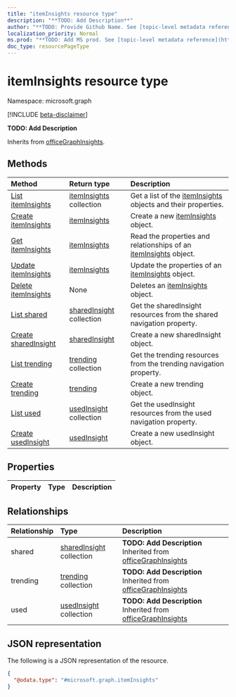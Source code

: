 ```yaml
---
title: "itemInsights resource type"
description: "**TODO: Add Description**"
author: "**TODO: Provide Github Name. See [topic-level metadata reference](https://msgo.azurewebsites.net/add/document/guidelines/metadata.html#topic-level-metadata)**"
localization_priority: Normal
ms.prod: "**TODO: Add MS prod. See [topic-level metadata reference](https://msgo.azurewebsites.net/add/document/guidelines/metadata.html#topic-level-metadata)**"
doc_type: resourcePageType
---
```


# itemInsights resource type

Namespace: microsoft.graph

[!INCLUDE [beta-disclaimer](../../includes/beta-disclaimer.md)]

**TODO: Add Description**


Inherits from [officeGraphInsights](../resources/officegraphinsights.md).

## Methods
|Method|Return type|Description|
|:---|:---|:---|
|[List itemInsights](../api/iteminsights-list.md)|[itemInsights](../resources/iteminsights.md) collection|Get a list of the [itemInsights](../resources/iteminsights.md) objects and their properties.|
|[Create itemInsights](../api/iteminsights-create.md)|[itemInsights](../resources/iteminsights.md)|Create a new [itemInsights](../resources/iteminsights.md) object.|
|[Get itemInsights](../api/iteminsights-get.md)|[itemInsights](../resources/iteminsights.md)|Read the properties and relationships of an [itemInsights](../resources/iteminsights.md) object.|
|[Update itemInsights](../api/iteminsights-update.md)|[itemInsights](../resources/iteminsights.md)|Update the properties of an [itemInsights](../resources/iteminsights.md) object.|
|[Delete itemInsights](../api/iteminsights-delete.md)|None|Deletes an [itemInsights](../resources/iteminsights.md) object.|
|[List shared](../api/iteminsights-list-shared.md)|[sharedInsight](../resources/sharedinsight.md) collection|Get the sharedInsight resources from the shared navigation property.|
|[Create sharedInsight](../api/iteminsights-post-shared.md)|[sharedInsight](../resources/sharedinsight.md)|Create a new sharedInsight object.|
|[List trending](../api/iteminsights-list-trending.md)|[trending](../resources/trending.md) collection|Get the trending resources from the trending navigation property.|
|[Create trending](../api/iteminsights-post-trending.md)|[trending](../resources/trending.md)|Create a new trending object.|
|[List used](../api/iteminsights-list-used.md)|[usedInsight](../resources/usedinsight.md) collection|Get the usedInsight resources from the used navigation property.|
|[Create usedInsight](../api/iteminsights-post-used.md)|[usedInsight](../resources/usedinsight.md)|Create a new usedInsight object.|

## Properties
|Property|Type|Description|
|:---|:---|:---|

## Relationships
|Relationship|Type|Description|
|:---|:---|:---|
|shared|[sharedInsight](../resources/sharedinsight.md) collection|**TODO: Add Description** Inherited from [officeGraphInsights](../resources/officegraphinsights.md)|
|trending|[trending](../resources/trending.md) collection|**TODO: Add Description** Inherited from [officeGraphInsights](../resources/officegraphinsights.md)|
|used|[usedInsight](../resources/usedinsight.md) collection|**TODO: Add Description** Inherited from [officeGraphInsights](../resources/officegraphinsights.md)|

## JSON representation
The following is a JSON representation of the resource.
<!-- {
  "blockType": "resource",
  "keyProperty": "id",
  "@odata.type": "microsoft.graph.itemInsights",
  "baseType": "Microsoft.OfficeGraph.officeGraphInsights",
  "openType": false
}
-->
``` json
{
  "@odata.type": "#microsoft.graph.itemInsights"
}
```

